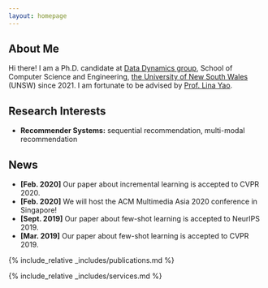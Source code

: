 ```yaml
---
layout: homepage
---
```


## About Me

Hi there! I am a Ph.D. candidate at [Data Dynamics group](http://insdata.org/beta), School of Computer Science and Engineering, [the University of New South Wales ](https://www.unsw.edu.au/)(UNSW) since 2021. I am fortunate to be advised by [Prof. Lina Yao](http://www.linayao.com/). 

## Research Interests

- **Recommender Systems:** sequential recommendation, multi-modal recommendation

## News

- **[Feb. 2020]** Our paper about incremental learning is accepted to CVPR 2020.
- **[Feb. 2020]** We will host the ACM Multimedia Asia 2020 conference in Singapore!
- **[Sept. 2019]** Our paper about few-shot learning is accepted to NeurIPS 2019.
- **[Mar. 2019]** Our paper about few-shot learning is accepted to CVPR 2019.

{% include_relative _includes/publications.md %}

{% include_relative _includes/services.md %}
